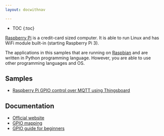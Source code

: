 ```yaml
---
layout: docwithnav

---
```


* TOC
{:toc}

[Raspberry Pi](https://en.wikipedia.org/wiki/Raspberry_Pi) is a credit-card sized computer. It is able to run Linux and has WiFi module built-in (starting Raspberry Pi 3).

The applications in this samples that are running on [Raspbian](https://www.raspberrypi.org/downloads/raspbian/) and are written in Python programming language. 
However, you are able to use other programming languages and OS.

## Samples

 - [Raspberry Pi GPIO control over MQTT using Thingsboard](/docs/samples/raspberry/gpio/)

## Documentation

 - [Official website](https://www.raspberrypi.org)
 - [GPIO mapping](https://en.wikipedia.org/wiki/Raspberry_Pi#General_purpose_input-output_.28GPIO.29_connector)
 - [GPIO guide for beginners](https://www.raspberrypi.org/documentation/usage/gpio/)
